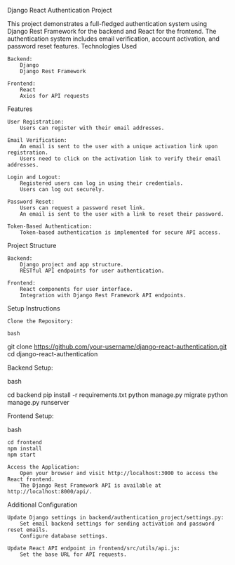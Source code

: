 Django React Authentication Project

This project demonstrates a full-fledged authentication system using Django Rest Framework for the backend and React for the frontend. The authentication system includes email verification, account activation, and password reset features.
Technologies Used

    Backend:
        Django
        Django Rest Framework

    Frontend:
        React
        Axios for API requests

Features

    User Registration:
        Users can register with their email addresses.

    Email Verification:
        An email is sent to the user with a unique activation link upon registration.
        Users need to click on the activation link to verify their email addresses.

    Login and Logout:
        Registered users can log in using their credentials.
        Users can log out securely.

    Password Reset:
        Users can request a password reset link.
        An email is sent to the user with a link to reset their password.

    Token-Based Authentication:
        Token-based authentication is implemented for secure API access.

Project Structure

    Backend:
        Django project and app structure.
        RESTful API endpoints for user authentication.

    Frontend:
        React components for user interface.
        Integration with Django Rest Framework API endpoints.

Setup Instructions

    Clone the Repository:

    bash

git clone https://github.com/your-username/django-react-authentication.git
cd django-react-authentication

Backend Setup:

bash

cd backend
pip install -r requirements.txt
python manage.py migrate
python manage.py runserver

Frontend Setup:

bash

    cd frontend
    npm install
    npm start

    Access the Application:
        Open your browser and visit http://localhost:3000 to access the React frontend.
        The Django Rest Framework API is available at http://localhost:8000/api/.

Additional Configuration

    Update Django settings in backend/authentication_project/settings.py:
        Set email backend settings for sending activation and password reset emails.
        Configure database settings.

    Update React API endpoint in frontend/src/utils/api.js:
        Set the base URL for API requests.
